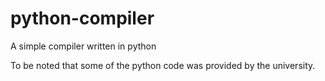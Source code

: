# python-compiler
A simple compiler written in python

To be noted that some of the python code was provided by the university.
